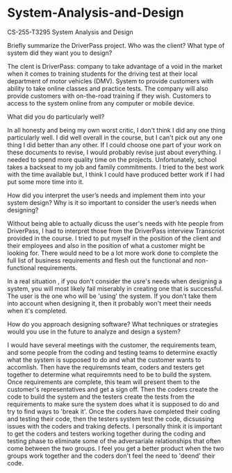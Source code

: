 # System-Analysis-and-Design
CS-255-T3295 System Analysis and Design 

Briefly summarize the DriverPass project. Who was the client? What type of system did they want you to design?

The clent is DriverPass: company to take advantage of a void in the market when it comes to training students for the driving test at their 
local department of motor vehicles (DMV).
System to provide customers with ability to take online classes and practice tests. The company will also provide customers with on-the-road training if they wish. Customers to access to the system online from any computer or mobile device. 

What did you do particularly well?

In all honesty and being my own worst critic, I don't think I did any one thing particularly well. I did well overall in the course, but I can't pick out any one thing I did better than any other. If I could choose one part of your work on these documents to revise, I would probably revise just about everything. I needed to spend more quality time on the projects. Unfortunately, school takes a backseat to my job and family commitments. I tried to the best work with the time available but, I think I could have produced better work if I had put some more time into it.

How did you interpret the user’s needs and implement them into your system design? Why is it so important to consider the user’s needs when designing?

Without being able to actually dicuss the user's needs with hte people from DriverPass, I had to interpret those from the DriverPass interview Transcriot provided in the course. I tried to put myself in the position of the client and their employees and also in the position of what a customer might be looking for. There would need to be a lot more work done to complete the full list of business requirements and flesh out the functional and non-functional requirements.

In a real situation , if you don't consider the usre's needs when designing a system, you will most likely fail miserably in creating one that is successful. The user is the one who will be 'using' the system. If you don't take them into account when designing it, then it probably won't meet their needs when it's completed.

How do you approach designing software? What techniques or strategies would you use in the future to analyze and design a system?

I would have several meetings with the customer, the requirements team, and some people from the coding and testing teams to determine exactly what the system is supposed to do and what the customer wants to accomlish. Then have the requiremsnts team, coders and testers get together to determine what requiremnts need to be to build the system. Once requirements are complete, this team will present them to the customer's representatives and get a sign off. Then the coders create the code to build the system and the testers create the tests from the requirements to make sure the system does what it is supposed to do and try to find ways to 'break it'. Once the coders have completed their coding and testing their code, then the testers system test the code, dicsussing issues with the coders and traking defects. I personally think it is important to get the coders and testers working together during the coding and testing phase to eliminate some of the adversariale relationships that often come between the two groups. I feel you get a better product when the two groups work together and the coders don't feel the need to 'deend' their code.

